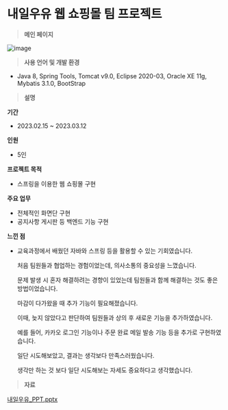 # 내일우유 웹 쇼핑몰 팀 프로젝트

> **메인 페이지**
> 

![image](https://user-images.githubusercontent.com/125838334/227837003-7dacca1c-7fe2-421f-8869-57a504b868be.png)

> **사용 언어 및 개발 환경**
> 
- Java 8, Spring Tools, Tomcat v9.0, Eclipse 2020-03, Oracle XE 11g, Mybatis 3.1.0, BootStrap

> **설명**
> 

**기간**

- 2023.02.15 ~ 2023.03.12

**인원**

- 5인

**프로젝트 목적**

- 스프링을 이용한 웹 쇼핑몰 구현

**주요 업무**

- 전체적인 화면단 구현
- 공지사항 게시판 등 백엔드 기능 구현

**느낀 점**

- 교육과정에서 배웠던 자바와 스프링 등을 활용할 수 있는 기회였습니다.
    
    처음 팀원들과 협업하는 경험이었는데, 의사소통의 중요성을 느꼈습니다.
    
    문제 발생 시 혼자 해결하려는 경향이 있었는데 팀원들과 함께 해결하는 것도 좋은 방법이었습니다.
    
    마감이 다가왔을 때 추가 기능이 필요해졌습니다.
    
    이때, 늦지 않았다고 판단하여 팀원들과 상의 후 새로운 기능을 추가하였습니다.
    
    예를 들어, 카카오 로그인 기능이나 주문 완료 메일 발송 기능 등을 추가로 구현하였습니다.
    
    일단 시도해보았고, 결과는 생각보다 만족스러웠습니다.
    
    생각만 하는 것 보다 일단 시도해보는 자세도 중요하다고 생각했습니다.
    

> **자료**
> 

[내일우유_PPT.pptx](https://s3-us-west-2.amazonaws.com/secure.notion-static.com/9e0f7d1a-2b70-427a-8a3b-2a151ca8bebe/%EB%82%B4%EC%9D%BC%EC%9A%B0%EC%9C%A0_%EC%B5%9C%EC%A2%85_PPT.pptx)
